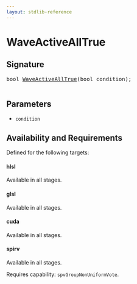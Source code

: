 ```yaml
---
layout: stdlib-reference
---
```


# WaveActiveAllTrue

## Signature 

<pre>
<span class="code_keyword">bool</span> <a href="/stdlib-reference/global-decls/WaveActiveAllTrue">WaveActiveAllTrue</a>(<span class="code_keyword">bool</span> <span class='code_param'>condition</span>);

</pre>

## Parameters

* `condition`

## Availability and Requirements

Defined for the following targets:

#### hlsl
Available in all stages.

#### glsl
Available in all stages.

#### cuda
Available in all stages.

#### spirv
Available in all stages.

Requires capability: `spvGroupNonUniformVote`.


